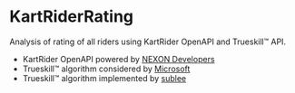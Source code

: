 # KartRiderRating

Analysis of rating of all riders using KartRider OpenAPI and Trueskill™ API.

- KartRider OpenAPI powered by [NEXON Developers](https://developers.nexon.com/)
- Trueskill™ algorithm considered by [Microsoft](https://www.microsoft.com/en-us/research/project/trueskill-ranking-system/)
- Trueskill™ algorithm implemented by [sublee](https://github.com/sublee/trueskill)
